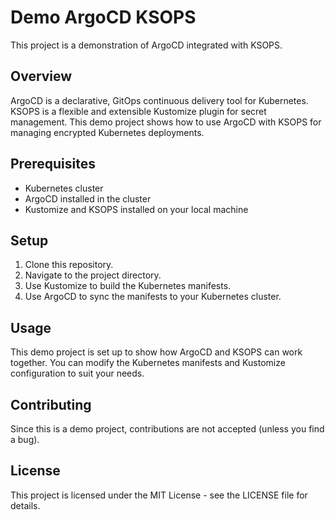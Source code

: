 # Demo ArgoCD KSOPS

This project is a demonstration of ArgoCD integrated with KSOPS.

## Overview

ArgoCD is a declarative, GitOps continuous delivery tool for Kubernetes. KSOPS is a flexible and extensible Kustomize plugin for secret management. This demo project shows how to use ArgoCD with KSOPS for managing encrypted Kubernetes deployments.

## Prerequisites

- Kubernetes cluster
- ArgoCD installed in the cluster
- Kustomize and KSOPS installed on your local machine

## Setup

1. Clone this repository.
2. Navigate to the project directory.
3. Use Kustomize to build the Kubernetes manifests.
4. Use ArgoCD to sync the manifests to your Kubernetes cluster.

## Usage

This demo project is set up to show how ArgoCD and KSOPS can work together. You can modify the Kubernetes manifests and Kustomize configuration to suit your needs.

## Contributing

Since this is a demo project, contributions are not accepted (unless you find a bug).

## License

This project is licensed under the MIT License - see the LICENSE file for details.